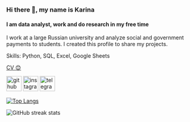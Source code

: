 ### Hi there 👋, my name is Karina
#### I am data analyst, work and do research in my free time
I work at a large Russian university and analyze social and government payments to students. I created this profile to share my projects.

Skills: Python, SQL, Excel, Google Sheets

[CV :blush:](https://hh.ru/resume/00446bf7ff0d016bc80039ed1f444355644a4d?from=share_ios)

[<img src='https://cdn.jsdelivr.net/npm/simple-icons@3.0.1/icons/github.svg' alt='github' height='40'>](https://github.com/karryru)  [<img src='https://cdn.jsdelivr.net/npm/simple-icons@3.0.1/icons/instagram.svg' alt='instagram' height='40'>](https://www.instagram.com/karryru/)  [<img src='https://cdn.jsdelivr.net/npm/simple-icons@3.0.1/icons/telegram.svg' alt='telegram' height='40'>](https://t.me/karryru) 

[![Top Langs](https://github-readme-stats.vercel.app/api/top-langs/?username=karryru)](https://github.com/anuraghazra/github-readme-stats)

![GitHub streak stats](https://streak-stats.demolab.com/?user=karryru)  


